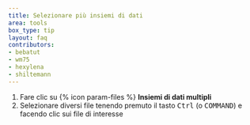 ```yaml
---
title: Selezionare più insiemi di dati
area: tools
box_type: tip
layout: faq
contributors:
- bebatut
- wm75
- hexylena
- shiltemann
---
```



1. Fare clic su {% icon param-files %} **Insiemi di dati multipli**
2. Selezionare diversi file tenendo premuto il tasto <kbd>Ctrl</kbd> (o <kbd>COMMAND</kbd>) e facendo clic sui file di interesse

